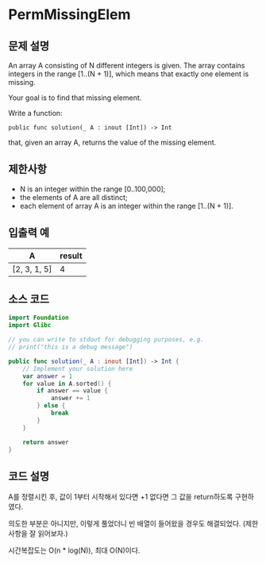 # PermMissingElem

## 문제 설명
An array A consisting of N different integers is given. The array contains integers in the range [1..(N + 1)], which means that exactly one element is missing.

Your goal is to find that missing element.

Write a function:

    public func solution(_ A : inout [Int]) -> Int

that, given an array A, returns the value of the missing element.

## 제한사항
 - N is an integer within the range [0..100,000];
 - the elements of A are all distinct;
 - each element of array A is an integer within the range [1..(N + 1)].

## 입출력 예
|      A     | result |
| ---------- | ------ |
|[2, 3, 1, 5]|    4   |


## 소스 코드
```Swift
import Foundation
import Glibc

// you can write to stdout for debugging purposes, e.g.
// print("this is a debug message")

public func solution(_ A : inout [Int]) -> Int {
    // Implement your solution here
    var answer = 1
    for value in A.sorted() {
        if answer == value {
            answer += 1
        } else {
            break
        }
    }

    return answer
}
```

## 코드 설명
A를 정렬시킨 후, 값이 1부터 시작해서 있다면 +1 없다면 그 값을 return하도록 구현하였다.

의도한 부분은 아니지만, 이렇게 풀었더니 빈 배열이 들어왔을 경우도 해결되었다. (제한사항을 잘 읽어보자.)

시간복잡도는 O(n * log(N)), 최대 O(N)이다.